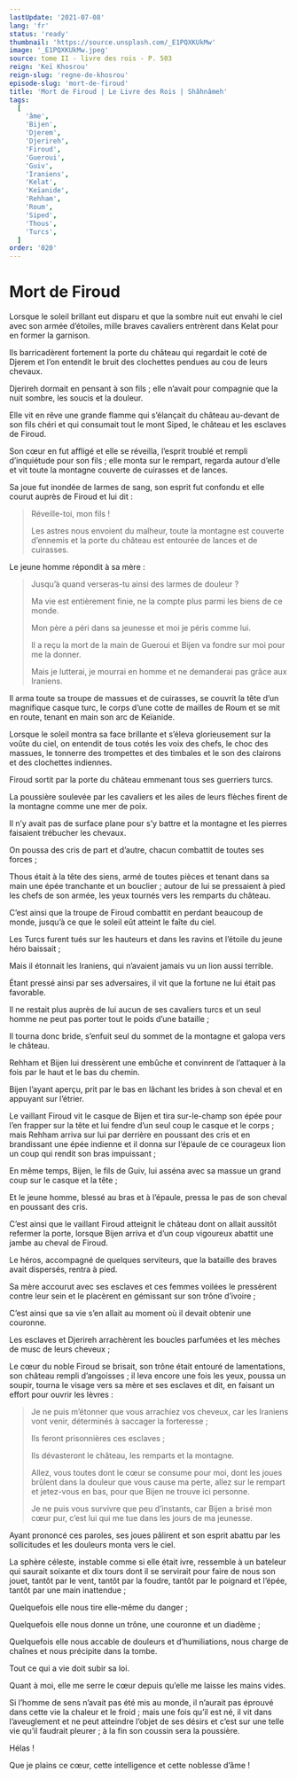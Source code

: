 ```yaml
---
lastUpdate: '2021-07-08'
lang: 'fr'
status: 'ready'
thumbnail: 'https://source.unsplash.com/_E1PQXKUkMw'
image: '_E1PQXKUkMw.jpeg'
source: tome II - livre des rois - P. 503
reign: 'Keï Khosrou'
reign-slug: 'regne-de-khosrou'
episode-slug: 'mort-de-firoud'
title: 'Mort de Firoud | Le Livre des Rois | Shâhnâmeh'
tags:
  [
    'âme',
    'Bijen',
    'Djerem',
    'Djerireh',
    'Firoud',
    'Gueroui',
    'Guiv',
    'Iraniens',
    'Kelat',
    'Keïanide',
    'Rehham',
    'Roum',
    'Siped',
    'Thous',
    'Turcs',
  ]
order: '020'
---
```


<!-- LTeX: language=fr -->

# Mort de Firoud

Lorsque le soleil brillant eut disparu et que la sombre nuit eut envahi le ciel avec son armée d’étoiles, mille braves cavaliers entrèrent dans Kelat pour en former la garnison.

Ils barricadèrent fortement la porte du château qui regardait le coté de Djerem et l’on entendit le bruit des clochettes pendues au cou de leurs chevaux.

Djerireh dormait en pensant à son fils ; elle n’avait pour compagnie que la nuit sombre, les soucis et la douleur.

Elle vit en rêve une grande flamme qui s’élançait du château au-devant de son fils chéri et qui consumait tout le mont Siped, le château et les esclaves de Firoud.

Son cœur en fut affligé et elle se réveilla, l’esprit troublé et rempli d’inquiétude pour son fils ; elle monta sur le rempart, regarda autour d’elle et vit toute la montagne couverte de cuirasses et de lances.

Sa joue fut inondée de larmes de sang, son esprit fut confondu et elle courut auprès de Firoud et lui dit :

> Réveille-toi, mon fils !
>
> Les astres nous envoient du malheur, toute la montagne est couverte d’ennemis et la porte du château est entourée de lances et de cuirasses.

Le jeune homme répondit à sa mère :

> Jusqu’à quand verseras-tu ainsi des larmes de douleur ?
>
> Ma vie est entièrement finie, ne la compte plus parmi les biens de ce monde.
>
> Mon père a péri dans sa jeunesse et moi je péris comme lui.
>
> Il a reçu la mort de la main de Gueroui et Bijen va fondre sur moi pour me la donner.
>
> Mais je lutterai, je mourrai en homme et ne demanderai pas grâce aux Iraniens.

Il arma toute sa troupe de massues et de cuirasses, se couvrit la tête d’un magnifique casque turc, le corps d’une cotte de mailles de Roum et se mit en route, tenant en main son arc de Keïanide.

Lorsque le soleil montra sa face brillante et s’éleva glorieusement sur la voûte du ciel, on entendit de tous cotés les voix des chefs, le choc des massues, le tonnerre des trompettes et des timbales et le son des clairons et des clochettes indiennes.

Firoud sortit par la porte du château emmenant tous ses guerriers turcs.

La poussière soulevée par les cavaliers et les ailes de leurs flèches firent de la montagne comme une mer de poix.

Il n’y avait pas de surface plane pour s’y battre et la montagne et les pierres faisaient trébucher les chevaux.

On poussa des cris de part et d’autre, chacun combattit de toutes ses forces ;

Thous était à la tête des siens, armé de toutes pièces et tenant dans sa main une épée tranchante et un bouclier ; autour de lui se pressaient à pied les chefs de son armée, les yeux tournés vers les remparts du château.

C’est ainsi que la troupe de Firoud combattit en perdant beaucoup de monde, jusqu’à ce que le soleil eût atteint le faîte du ciel.

Les Turcs furent tués sur les hauteurs et dans les ravins et l’étoile du jeune héro baissait ;

Mais il étonnait les Iraniens, qui n’avaient jamais vu un lion aussi terrible.

Étant pressé ainsi par ses adversaires, il vit que la fortune ne lui était pas favorable.

Il ne restait plus auprès de lui aucun de ses cavaliers turcs et un seul homme ne peut pas porter tout le poids d’une bataille ;

Il tourna donc bride, s’enfuit seul du sommet de la montagne et galopa vers le château.

Rehham et Bijen lui dressèrent une embûche et convinrent de l’attaquer à la fois par le haut et le bas du chemin.

Bijen l’ayant aperçu, prit par le bas en lâchant les brides à son cheval et en appuyant sur l’étrier.

Le vaillant Firoud vit le casque de Bijen et tira sur-le-champ son épée pour l’en frapper sur la tête et lui fendre d’un seul coup le casque et le corps ; mais Rehham arriva sur lui par derrière en poussant des cris et en brandissant une épée indienne et il donna sur l’épaule de ce courageux lion un coup qui rendit son bras impuissant ;

En même temps, Bijen, le fils de Guiv, lui asséna avec sa massue un grand coup sur le casque et la tête ;

Et le jeune homme, blessé au bras et à l’épaule, pressa le pas de son cheval en poussant des cris.

C’est ainsi que le vaillant Firoud atteignit le château dont on allait aussitôt refermer la porte, lorsque Bijen arriva et d’un coup vigoureux abattit une jambe au cheval de Firoud.

Le héros, accompagné de quelques serviteurs, que la bataille des braves avait dispersés, rentra à pied.

Sa mère accourut avec ses esclaves et ces femmes voilées le pressèrent contre leur sein et le placèrent en gémissant sur son trône d’ivoire ;

C’est ainsi que sa vie s’en allait au moment où il devait obtenir une couronne.

Les esclaves et Djerireh arrachèrent les boucles parfumées et les mèches de musc de leurs cheveux ;

Le cœur du noble Firoud se brisait, son trône était entouré de lamentations, son château rempli d’angoisses ; il leva encore une fois les yeux, poussa un soupir, tourna le visage vers sa mère et ses esclaves et dit, en faisant un effort pour ouvrir les lèvres :

> Je ne puis m’étonner que vous arrachiez vos cheveux, car les Iraniens vont venir, déterminés à saccager la forteresse ;
>
> Ils feront prisonnières ces esclaves ;
>
> Ils dévasteront le château, les remparts et la montagne.
>
> Allez, vous toutes dont le cœur se consume pour moi, dont les joues brûlent dans la douleur que vous cause ma perte, allez sur le rempart et jetez-vous en bas, pour que Bijen ne trouve ici personne.
>
> Je ne puis vous survivre que peu d’instants, car Bijen a brisé mon cœur pur, c’est lui qui me tue dans les jours de ma jeunesse.

Ayant prononcé ces paroles, ses joues pâlirent et son esprit abattu par les sollicitudes et les douleurs monta vers le ciel.

La sphère céleste, instable comme si elle était ivre, ressemble à un bateleur qui saurait soixante et dix tours dont il se servirait pour faire de nous son jouet, tantôt par le vent, tantôt par la foudre, tantôt par le poignard et l’épée, tantôt par une main inattendue ;

Quelquefois elle nous tire elle-même du danger ;

Quelquefois elle nous donne un trône, une couronne et un diadème ;

Quelquefois elle nous accable de douleurs et d’humiliations, nous charge de chaînes et nous précipite dans la tombe.

Tout ce qui a vie doit subir sa loi.

Quant à moi, elle me serre le cœur depuis qu’elle me laisse les mains vides.

Si l’homme de sens n’avait pas été mis au monde, il n’aurait pas éprouvé dans cette vie la chaleur et le froid ; mais une fois qu’il est né, il vit dans l’aveuglement et ne peut atteindre l’objet de ses désirs et c’est sur une telle vie qu’il faudrait pleurer ; à la fin son coussin sera la poussière.

Hélas !

Que je plains ce cœur, cette intelligence et cette noblesse d’âme !

